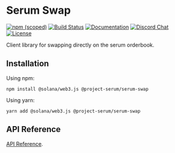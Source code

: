 # Serum Swap

[![npm (scoped)](https://img.shields.io/npm/v/@project-serum/swap)](https://www.npmjs.com/package/@project-serum/swap)
[![Build Status](https://travis-ci.com/project-serum/serum-ts.svg?branch=master)](https://travis-ci.com/project-serum/serum-ts)
[![Documentation](https://img.shields.io/badge/typedoc-documentation-blue)](https://project-serum.github.io/serum-ts/swap/classes/swap.html)
[![Discord Chat](https://img.shields.io/discord/739225212658122886?color=blueviolet)](https://discord.com/channels/739225212658122886)
[![License](https://img.shields.io/github/license/project-serum/serum-dex?color=blue)](https://opensource.org/licenses/Apache-2.0)

Client library for swapping directly on the serum orderbook.

## Installation

Using npm:

```
npm install @solana/web3.js @project-serum/serum-swap
```

Using yarn:

```
yarn add @solana/web3.js @project-serum/serum-swap
```

## API Reference

[API Reference](https://project-serum.github.io/serum-ts/swap/classes/swap.html).
